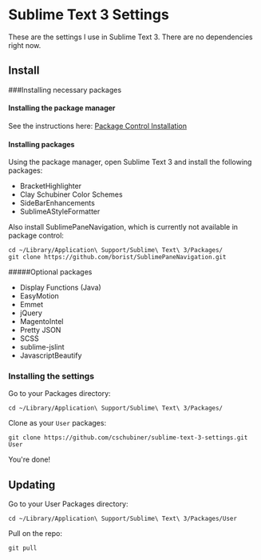 Sublime Text 3 Settings
=======================

These are the settings I use in Sublime Text 3. There are no dependencies right now.

## Install

###Installing necessary packages

#### Installing the package manager
See the instructions here: [Package Control Installation](http://wbond.net/sublime_packages/package_control/installation#ST3)

#### Installing packages
Using the package manager, open Sublime Text 3 and install the following packages:
- BracketHighlighter
- Clay Schubiner Color Schemes
- SideBarEnhancements
- SublimeAStyleFormatter

Also install SublimePaneNavigation, which is currently not available in package control:
```
cd ~/Library/Application\ Support/Sublime\ Text\ 3/Packages/
git clone https://github.com/borist/SublimePaneNavigation.git
```

#####Optional packages
- Display Functions (Java)
- EasyMotion
- Emmet
- jQuery
- MagentoIntel
- Pretty JSON
- SCSS
- sublime-jslint
- JavascriptBeautify


### Installing the settings
Go to your Packages directory:

```
cd ~/Library/Application\ Support/Sublime\ Text\ 3/Packages/
```

Clone as your `User` packages:

```
git clone https://github.com/cschubiner/sublime-text-3-settings.git User
```

You're done!

## Updating

Go to your User Packages directory:

```
cd ~/Library/Application\ Support/Sublime\ Text\ 3/Packages/User
```

Pull on the repo:

```
git pull
```
